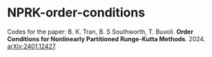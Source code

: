 # NPRK-order-conditions
Codes for the paper: 
B. K. Tran, B. S Southworth, T. Buvoli. **Order Conditions for Nonlinearly Partitioned Runge-Kutta Methods**. 2024. [arXiv:2401.12427](https://arxiv.org/abs/2401.12427).
